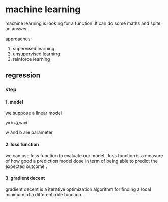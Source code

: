 # machine learning 

machine  learning  is looking for a function .It can do some maths and spite an answer .

approaches:

1. supervised learning 
2.  unsupervised learning 
3.  reinforce  learning 





## regression 

### step

#### 1. model

we suppose  a  linear model 

y=b+∑wixi

w and b are parameter	



#### 2. loss function

we can use loss  function to evaluate our model . loss  function is a measure of how  good  a prediction model dose in term  of  being  able  to predict  the expected outcome .



#### 3. gradient decent 

gradient decent  is a  iterative optimization   algorithm for finding a local minimum of a differentiable function .

